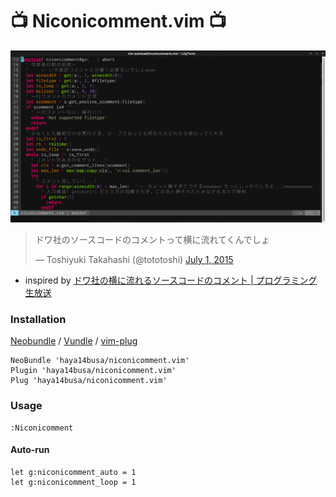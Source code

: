 :tv: Niconicomment.vim :tv:
===========================

![niconicomment2.gif](https://raw.githubusercontent.com/haya14busa/i/master/niconicomment.vim/niconicomment2.gif)

<blockquote class="twitter-tweet" lang="en"><p lang="ja" dir="ltr">ドワ社のソースコードのコメントって横に流れてくんでしょ</p>&mdash; Toshiyuki Takahashi (@tototoshi) <a href="https://twitter.com/tototoshi/status/616137924602519553">July 1, 2015</a></blockquote>
<script async src="//platform.twitter.com/widgets.js" charset="utf-8"></script>

- inspired by [ドワ社の横に流れるソースコードのコメント | プログラミング生放送](http://pronama.azurewebsites.net/2015/07/02/dwa-code-comment/)

### Installation

[Neobundle](https://github.com/Shougo/neobundle.vim) / [Vundle](https://github.com/gmarik/Vundle.vim) / [vim-plug](https://github.com/junegunn/vim-plug)

```vim
NeoBundle 'haya14busa/niconicomment.vim'
Plugin 'haya14busa/niconicomment.vim'
Plug 'haya14busa/niconicomment.vim'
```

### Usage

```
:Niconicomment
```

#### Auto-run

```vim
let g:niconicomment_auto = 1
let g:niconicomment_loop = 1
```
